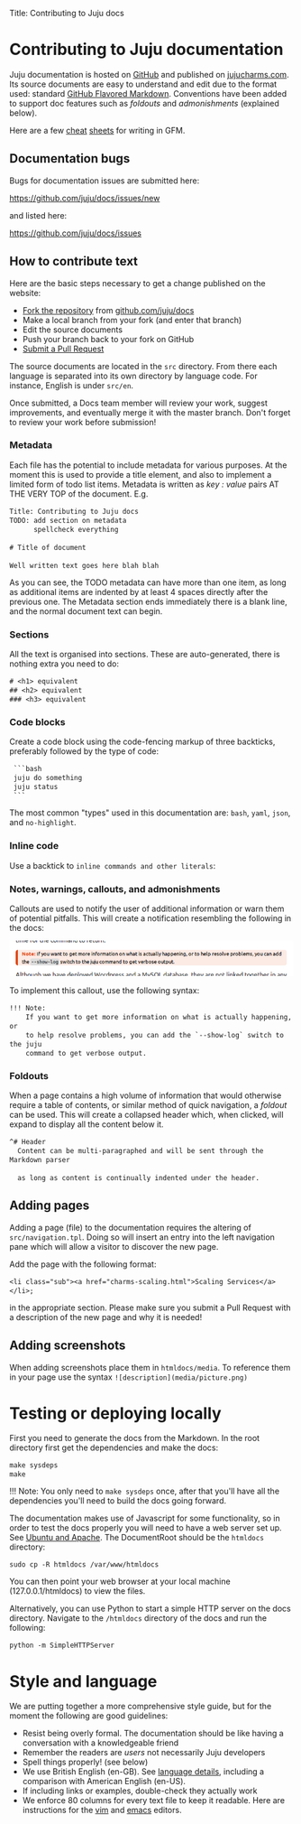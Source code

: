 Title: Contributing to Juju docs

# Contributing to Juju documentation

Juju documentation is hosted on [GitHub](http://github.com) and published on
[jujucharms.com](http://jujucharms.com/docs). Its source documents are easy to
understand and edit due to the format used: standard
[GitHub Flavored Markdown](https://help.github.com/articles/getting-started-with-writing-and-formatting-on-github/).
Conventions have been added to support doc features such as *foldouts* and
*admonishments* (explained below).

Here are a few [cheat](http://askubuntu.com/editing-help)
[sheets](https://github.com/adam-p/markdown-here/wiki/Markdown-Cheatsheet) for
writing in GFM.


## Documentation bugs

Bugs for documentation issues are submitted here:

https://github.com/juju/docs/issues/new

and listed here:

https://github.com/juju/docs/issues


## How to contribute text

Here are the basic steps necessary to get a change published on the website:

- [Fork the repository](https://help.github.com/articles/fork-a-repo) from [github.com/juju/docs](http://github.com/juju/docs)
- Make a local branch from your fork (and enter that branch)
- Edit the source documents
- Push your branch back to your fork on GitHub
- [Submit a Pull Request](https://help.github.com/articles/creating-a-pull-request)

The source documents are located in the `src` directory. From there each
language is separated into its own directory by language code. For instance,
English is under `src/en`.

Once submitted, a Docs team member will review your work, suggest improvements,
and eventually merge it with the master branch. Don't forget to review your
work before submission!


### Metadata

Each file has the potential to include metadata for various purposes. At the
moment this is used to provide a title element, and also to implement a limited
form of todo list items. Metadata is written as _key : value_ pairs AT THE VERY
TOP of the document. E.g.

```
Title: Contributing to Juju docs
TODO: add section on metadata
      spellcheck everything

# Title of document

Well written text goes here blah blah
```

As you can see, the TODO metadata can have more than one item, as long as
additional items are indented by at least 4 spaces directly after the previous
one. The Metadata section ends immediately there is a blank line, and the
normal document text can begin.


### Sections

All the text is organised into sections. These are auto-generated, there is
nothing extra you need to do:

    # <h1> equivalent
    ## <h2> equivalent
    ### <h3> equivalent


### Code blocks

Create a code block using the code-fencing markup of three backticks,
preferably followed by the type of code:

     ```bash
     juju do something
     juju status
     ```

The most common "types" used in this documentation are: `bash`, `yaml`, `json`,
and `no-highlight`.


### Inline code

Use a backtick to `inline commands and other literals`:


### Notes, warnings, callouts, and admonishments

Callouts are used to notify the user of additional information or warn them of
potential pitfalls. This will create a notification resembling the following in
the docs:

![callout](media/note.png)

To implement this callout, use the following syntax:

```no-highlight
!!! Note:
    If you want to get more information on what is actually happening, or
    to help resolve problems, you can add the `--show-log` switch to the juju
    command to get verbose output.
```


### Foldouts

When a page contains a high volume of information that would otherwise require
a table of contents, or similar method of quick navigation, a *foldout* can be
used. This will create a collapsed header which, when clicked, will expand to
display all the content below it.

```
^# Header
  Content can be multi-paragraphed and will be sent through the Markdown parser

  as long as content is continually indented under the header.
```


## Adding pages

Adding a page (file) to the documentation requires the altering of
`src/navigation.tpl`. Doing so will insert an entry into the left navigation
pane which will allow a visitor to discover the new page.

Add the page with the following format:

    <li class="sub"><a href="charms-scaling.html">Scaling Services</a></li>;

in the appropriate section. Please make sure you submit a Pull Request with a
description of the new page and why it is needed!


## Adding screenshots

When adding screenshots place them in `htmldocs/media`. To reference them in
your page use the syntax `![description](media/picture.png)`


# Testing or deploying locally

First you need to generate the docs from the Markdown. In the root directory
first get the dependencies and make the docs:

    make sysdeps
    make

!!! Note:
    You only need to `make sysdeps` once, after that you'll have all the
    dependencies you'll need to build the docs going forward.

The documentation makes use of Javascript for some functionality, so in order
to test the docs properly you will need to have a web server set up. See
[Ubuntu and Apache](https://help.ubuntu.com/lts/serverguide/httpd.html). The
DocumentRoot should be the `htmldocs` directory:

    sudo cp -R htmldocs /var/www/htmldocs

You can then point your web browser at your local machine (127.0.0.1/htmldocs)
to view the files.

Alternatively, you can use Python to start a simple HTTP server on the docs
directory. Navigate to the `/htmldocs` directory of the docs and run the
following:

    python -m SimpleHTTPServer


# Style and language

We are putting together a more comprehensive style guide, but for the moment the
following are good guidelines:

 - Resist being overly formal. The documentation should be like having a
   conversation with a knowledgeable friend
 - Remember the readers are *users* not necessarily Juju developers
 - Spell things properly! (see below)
 - We use British English (en-GB). See
   [language details](../contributing-en-GB.html), including a comparison with
   American English (en-US).
 - If including links or examples, double-check they actually work
 - We enforce 80 columns for every text file to keep it readable. Here are
   instructions for the
   [vim](http://stackoverflow.com/questions/3033423/vim-command-to-restructure-force-text-to-80-columns)
   and [emacs](http://www.emacswiki.org/emacs/EightyColumnRule) editors.
